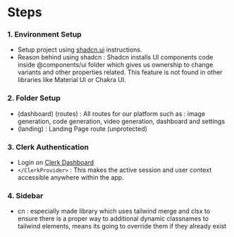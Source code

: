 # Steps

### 1. Environment Setup

- Setup project using [shadcn.ui](https://ui.shadcn.com/docs/installation/next) instructions.
- Reason behind using shadcn : Shadcn installs UI components code inside @components/ui folder which gives us ownership to change variants and other properties related. This feature is not found in other libraries like Material UI or Chakra UI.

### 2. Folder Setup

- (dashboard) (routes) : All routes for our platform such as : image generation, code generation, video generation, dashboard and settings
- (landing) : Landing Page route (unprotected)

### 3. Clerk Authentication

- Login on [Clerk Dashboard](https://dashboard.clerk.com/)
- `</ClerkProvider>` : This makes the active session and user context accessible anywhere within the app.

### 4. Sidebar

- cn : especially made library which uses tailwind merge and clsx to ensure there is a proper way to additional dynamic classnames to tailwind elements, means its going to override them if they already exist
